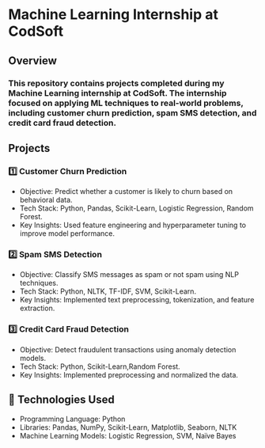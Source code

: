 #  Machine Learning Internship at CodSoft
##  Overview
### This repository contains projects completed during my Machine Learning internship at CodSoft. The internship focused on applying ML techniques to real-world problems, including customer churn prediction, spam SMS detection, and credit card fraud detection.

##  Projects
### 1️⃣ Customer Churn Prediction
- Objective: Predict whether a customer is likely to churn based on behavioral data.
- Tech Stack: Python, Pandas, Scikit-Learn, Logistic Regression, Random Forest.
- Key Insights: Used feature engineering and hyperparameter tuning to improve model performance.

### 2️⃣ Spam SMS Detection
- Objective: Classify SMS messages as spam or not spam using NLP techniques.
- Tech Stack: Python, NLTK, TF-IDF, SVM, Scikit-Learn.
- Key Insights: Implemented text preprocessing, tokenization, and feature extraction.

### 3️⃣ Credit Card Fraud Detection
- Objective: Detect fraudulent transactions using anomaly detection models.
- Tech Stack: Python, Scikit-Learn,Random Forest.
- Key Insights: Implemented preprocessing and normalized the data.

## 🔧 Technologies Used
- Programming Language: Python
- Libraries: Pandas, NumPy, Scikit-Learn, Matplotlib, Seaborn, NLTK
- Machine Learning Models: Logistic Regression, SVM, Naïve Bayes
